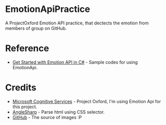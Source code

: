 # EmotionApiPractice
A ProjectOxford Emotion API practice, that dectects the emotion from members of group on GitHub.

# Reference
- [Get Started with Emotion API in C#](https://www.microsoft.com/cognitive-services/en-us/emotion-api/documentation/getstarted) - Sample codes for using EmotionApi.

# Credits
- [Microsoft Cognitive Services](https://www.microsoft.com/cognitive-services) - Project Oxford, I'm using Emotion Api for this project.
- [AngleSharp](https://github.com/AngleSharp/AngleSharp) - Parse html using CSS selector.
- [GitHub](https://github.com) - The source of images :P


